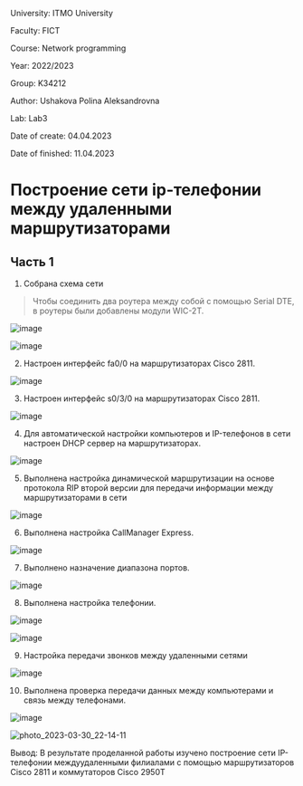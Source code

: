 University: ITMO University

Faculty: FICT

Course: Network programming

Year: 2022/2023

Group: K34212

Author: Ushakova Polina Aleksandrovna

Lab: Lab3

Date of create: 04.04.2023

Date of finished: 11.04.2023


# Построение сети ip-телефонии между удаленными маршрутизаторами

## Часть 1
1. Собрана схема сети

> Чтобы соединить два роутера между собой с помощью Serial DTE, в роутеры были добавлены модули WIC-2T.

![image](https://user-images.githubusercontent.com/90505004/228923812-4b83d725-abba-4c41-8fc5-67d6673d80db.png)

![image](https://user-images.githubusercontent.com/90505004/228924822-2108eacc-c2be-4c48-9ff1-15d9d30abd93.png)


2. Настроен интерфейс fa0/0 на маршрутизаторах Cisco 2811.

![image](https://user-images.githubusercontent.com/90505004/228925488-f4478c3f-9fa7-4e19-9232-1c803723ed8f.png)

3. Настроен интерфейс s0/3/0 на маршрутизаторах Cisco 2811.

![image](https://user-images.githubusercontent.com/90505004/228926368-76f7c284-4c7b-46bf-8514-1f0256aa8ea3.png)

4. Для автоматической настройки компьютеров и IP-телефонов в сети настроен DHCP сервер на маршрутизаторах.

![image](https://user-images.githubusercontent.com/90505004/228927574-76bae861-acd1-4cdb-8844-320d449a4198.png)

5. Выполнена настройка динамической маршрутизации на основе протокола RIP второй версии для передачи информации между маршрутизаторами в сети

![image](https://user-images.githubusercontent.com/90505004/228928775-444c4d1e-37f7-4f28-a7ca-a16b265a370a.png)

6. Выполнена настройка CallManager Express.

![image](https://user-images.githubusercontent.com/90505004/228929971-be6c85da-63db-404c-9309-d2286a911548.png)

7. Выполнено назначение диапазона портов.

![image](https://user-images.githubusercontent.com/90505004/228935608-b5ce8356-b9c5-48cf-b4bb-c0406d129bfa.png)

8. Выполнена настройка телефонии.

![image](https://user-images.githubusercontent.com/90505004/228936639-54d3e9ca-b2ae-4f9e-809e-94235f4fbaf3.png)

![image](https://user-images.githubusercontent.com/90505004/228937281-ec16cbc3-402d-43fe-bb03-18756f4780f4.png)

9. Настройка передачи звонков между удаленными сетями

![image](https://user-images.githubusercontent.com/90505004/228938322-28b8eead-6a5c-4d68-8bfa-c641aa63e975.png)


10. Выполнена проверка передачи данных между компьютерами и связь между телефонами.

![image](https://user-images.githubusercontent.com/90505004/228939023-6b4c79a4-aadb-4ac7-84e4-84d3cbb86fb5.png)

![photo_2023-03-30_22-14-11](https://user-images.githubusercontent.com/90505004/228941343-f57f639d-cd80-42d4-9019-d7471dd24aba.jpg)


Вывод: В результате проделанной работы изучено построение сети IP-телефонии междуудаленными филиалами с помощью маршрутизаторов Cisco 2811 и коммутаторов Cisco 2950Т

